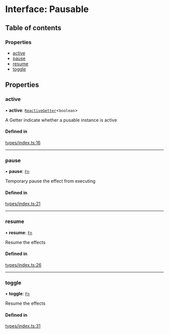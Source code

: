 # Interface: Pausable

## Table of contents

### Properties

- [active](Pausable.md#active)
- [pause](Pausable.md#pause)
- [resume](Pausable.md#resume)
- [toggle](Pausable.md#toggle)

## Properties

### active

• **active**: [`ReactiveGetter`](../README.md#reactivegetter)<`boolean`\>

A Getter indicate whether a pusable instance is active

#### Defined in

[types/index.ts:16](https://github.com/iheyunfei/solid-ext/blob/594271c/packages/use/src/types/index.ts#L16)

___

### pause

• **pause**: [`Fn`](../README.md#fn)

Temporary pause the effect from executing

#### Defined in

[types/index.ts:21](https://github.com/iheyunfei/solid-ext/blob/594271c/packages/use/src/types/index.ts#L21)

___

### resume

• **resume**: [`Fn`](../README.md#fn)

Resume the effects

#### Defined in

[types/index.ts:26](https://github.com/iheyunfei/solid-ext/blob/594271c/packages/use/src/types/index.ts#L26)

___

### toggle

• **toggle**: [`Fn`](../README.md#fn)

Resume the effects

#### Defined in

[types/index.ts:31](https://github.com/iheyunfei/solid-ext/blob/594271c/packages/use/src/types/index.ts#L31)

